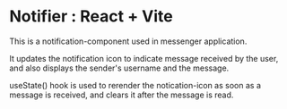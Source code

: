 # Notifier : React + Vite

This is a notification-component used in messenger application.

It updates the notification icon to indicate message received by the user, and also displays the sender's username and the message.

useState() hook is used to rerender the notication-icon as soon as a message is received, and clears it after the message is read.
